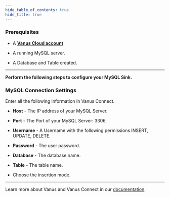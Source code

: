 ```yaml
--- 
hide_table_of_contents: true
hide_title: true
---
```


### Prerequisites

- A [**Vanus Cloud account**](https://cloud.vanus.ai)

- A running MySQL server.

- A Database and Table created.

---

**Perform the following steps to configure your MySQL Sink.**

### MySQL Connection Settings

Enter all the following information in Vanus Connect.

- **Host** - The IP address of your MySQL Server.

- **Port** - The Port of your MySQL Server: 3306.

- **Username** - A Username with the following permissions INSERT, UPDATE, DELETE.

- **Password** - The user password.

- **Database** - The database name.

- **Table** - The table name.

- Choose the insertion mode.

---

Learn more about Vanus and Vanus Connect in our [documentation](https://docs.vanus.ai).
